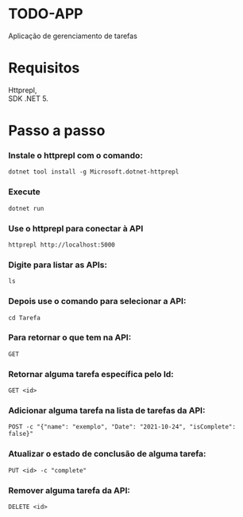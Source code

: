 # TODO-APP
 Aplicação de gerenciamento de tarefas

# Requisitos
 Httprepl,<br>
 SDK .NET 5.

# Passo a passo
 ### Instale o httprepl com o comando:
    dotnet tool install -g Microsoft.dotnet-httprepl
    
 ### Execute 
    dotnet run
 
 ### Use o httprepl para conectar à API
    httprepl http://localhost:5000
 
 ### Digite para listar as APIs:
    ls
 
 ### Depois use o comando para selecionar a API:
    cd Tarefa
 
 ### Para retornar o que tem na API:
    GET
 
 ### Retornar alguma tarefa específica pelo Id:
    GET <id>
 
 ### Adicionar alguma tarefa na lista de tarefas da API:
    POST -c "{"name": "exemplo", "Date": "2021-10-24", "isComplete": false}"
 
 ### Atualizar o estado de conclusão de alguma tarefa:
    PUT <id> -c "complete"
 
 ### Remover alguma tarefa da API:
    DELETE <id>
